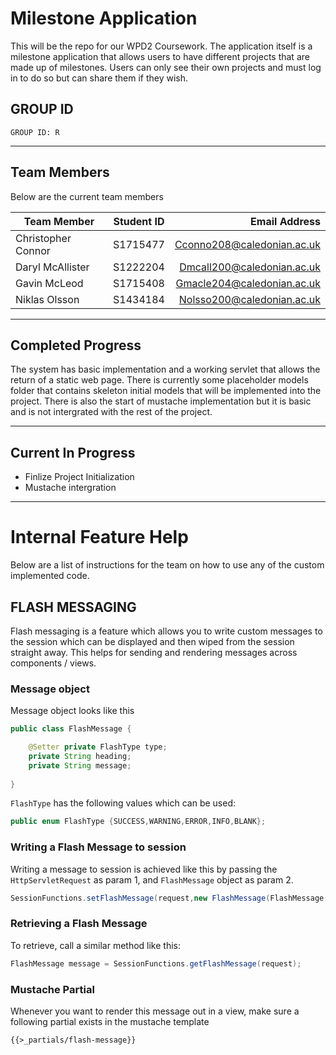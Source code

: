 # Milestone Application #

This will be the repo for our WPD2 Coursework.
The application itself is a milestone application that allows users to have different projects that are made up of milestones. Users can only see their own projects and must log in to do so but can share them if they wish. 

## GROUP ID
```
GROUP ID: R
```

******

## Team Members
Below are the current team members

|Team Member |	Student ID	|	Email Address|
| --- | :---: | ---: |
|Christopher Connor	|	S1715477	|	Cconno208@caledonian.ac.uk|
|Daryl McAllister	|	S1222204	|	Dmcall200@caledonian.ac.uk|
|Gavin McLeod	|	S1715408	|	Gmacle204@caledonian.ac.uk|
|Niklas Olsson	|	S1434184	|	Nolsso200@caledonian.ac.uk|

******

## Completed Progress
The system has basic implementation and a working servlet that allows the return of a static web page. There is currently some placeholder models folder that contains skeleton initial models that will be implemented into the project. 
There is also the start of mustache implementation but it is basic and is not intergrated with the rest of the project. 

******

## Current In Progress

- Finlize Project Initialization
- Mustache intergration

******

# Internal Feature Help
Below are a list of instructions for the team on how to use any of the custom implemented code.

## FLASH MESSAGING
Flash messaging is a feature which allows you to write custom messages to the session which can be displayed and then wiped from the session straight away. This helps for sending and rendering messages across components / views.

### Message object
Message object looks like this
```java
public class FlashMessage {

    @Setter private FlashType type;
    private String heading;
    private String message;
    
}
```
`FlashType` has the following values which can be used:
```java
public enum FlashType {SUCCESS,WARNING,ERROR,INFO,BLANK};
```
### Writing a Flash Message to session
Writing a message to session is achieved like this by passing the `HttpServletRequest` as param 1, and `FlashMessage` object as param 2.
```java
SessionFunctions.setFlashMessage(request,new FlashMessage(FlashMessage.FlashType.SUCCESS,"Successfully logged in","Welcome back :)"));
```

### Retrieving a Flash Message
To retrieve, call a similar method like this:
```java
FlashMessage message = SessionFunctions.getFlashMessage(request);
```

### Mustache Partial
Whenever you want to render this message out in a view, make sure a following partial exists in the mustache template
```
{{>_partials/flash-message}}
```